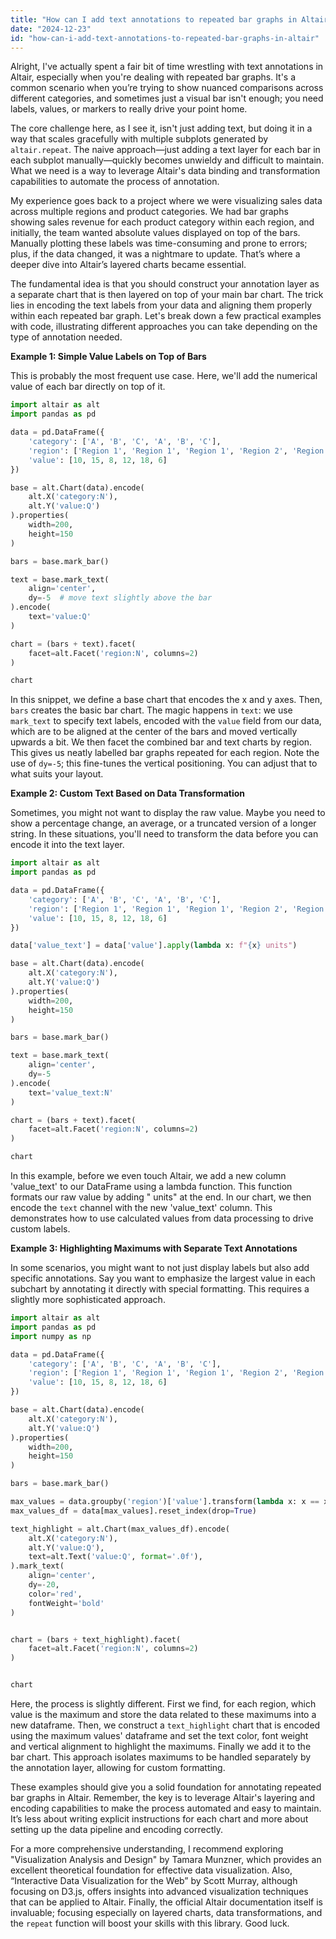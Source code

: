 ```yaml
---
title: "How can I add text annotations to repeated bar graphs in Altair?"
date: "2024-12-23"
id: "how-can-i-add-text-annotations-to-repeated-bar-graphs-in-altair"
---
```


Alright,  I've actually spent a fair bit of time wrestling with text annotations in Altair, especially when you're dealing with repeated bar graphs. It's a common scenario when you’re trying to show nuanced comparisons across different categories, and sometimes just a visual bar isn't enough; you need labels, values, or markers to really drive your point home.

The core challenge here, as I see it, isn't just adding text, but doing it in a way that scales gracefully with multiple subplots generated by `altair.repeat`. The naive approach—just adding a text layer for each bar in each subplot manually—quickly becomes unwieldy and difficult to maintain. What we need is a way to leverage Altair's data binding and transformation capabilities to automate the process of annotation.

My experience goes back to a project where we were visualizing sales data across multiple regions and product categories. We had bar graphs showing sales revenue for each product category within each region, and initially, the team wanted absolute values displayed on top of the bars. Manually plotting these labels was time-consuming and prone to errors; plus, if the data changed, it was a nightmare to update. That’s where a deeper dive into Altair’s layered charts became essential.

The fundamental idea is that you should construct your annotation layer as a separate chart that is then layered on top of your main bar chart. The trick lies in encoding the text labels from your data and aligning them properly within each repeated bar graph. Let's break down a few practical examples with code, illustrating different approaches you can take depending on the type of annotation needed.

**Example 1: Simple Value Labels on Top of Bars**

This is probably the most frequent use case. Here, we'll add the numerical value of each bar directly on top of it.

```python
import altair as alt
import pandas as pd

data = pd.DataFrame({
    'category': ['A', 'B', 'C', 'A', 'B', 'C'],
    'region': ['Region 1', 'Region 1', 'Region 1', 'Region 2', 'Region 2', 'Region 2'],
    'value': [10, 15, 8, 12, 18, 6]
})

base = alt.Chart(data).encode(
    alt.X('category:N'),
    alt.Y('value:Q')
).properties(
    width=200,
    height=150
)

bars = base.mark_bar()

text = base.mark_text(
    align='center',
    dy=-5  # move text slightly above the bar
).encode(
    text='value:Q'
)

chart = (bars + text).facet(
    facet=alt.Facet('region:N', columns=2)
)

chart
```

In this snippet, we define a base chart that encodes the x and y axes. Then, `bars` creates the basic bar chart. The magic happens in `text`: we use `mark_text` to specify text labels, encoded with the `value` field from our data, which are to be aligned at the center of the bars and moved vertically upwards a bit. We then facet the combined bar and text charts by region. This gives us neatly labelled bar graphs repeated for each region. Note the use of `dy=-5`; this fine-tunes the vertical positioning. You can adjust that to what suits your layout.

**Example 2: Custom Text Based on Data Transformation**

Sometimes, you might not want to display the raw value. Maybe you need to show a percentage change, an average, or a truncated version of a longer string. In these situations, you'll need to transform the data before you can encode it into the text layer.

```python
import altair as alt
import pandas as pd

data = pd.DataFrame({
    'category': ['A', 'B', 'C', 'A', 'B', 'C'],
    'region': ['Region 1', 'Region 1', 'Region 1', 'Region 2', 'Region 2', 'Region 2'],
    'value': [10, 15, 8, 12, 18, 6]
})

data['value_text'] = data['value'].apply(lambda x: f"{x} units")

base = alt.Chart(data).encode(
    alt.X('category:N'),
    alt.Y('value:Q')
).properties(
    width=200,
    height=150
)

bars = base.mark_bar()

text = base.mark_text(
    align='center',
    dy=-5
).encode(
    text='value_text:N'
)

chart = (bars + text).facet(
    facet=alt.Facet('region:N', columns=2)
)

chart
```

In this example, before we even touch Altair, we add a new column 'value_text' to our DataFrame using a lambda function. This function formats our raw value by adding " units" at the end.  In our chart, we then encode the `text` channel with the new 'value_text' column. This demonstrates how to use calculated values from data processing to drive custom labels.

**Example 3: Highlighting Maximums with Separate Text Annotations**

In some scenarios, you might want to not just display labels but also add specific annotations. Say you want to emphasize the largest value in each subchart by annotating it directly with special formatting. This requires a slightly more sophisticated approach.

```python
import altair as alt
import pandas as pd
import numpy as np

data = pd.DataFrame({
    'category': ['A', 'B', 'C', 'A', 'B', 'C'],
    'region': ['Region 1', 'Region 1', 'Region 1', 'Region 2', 'Region 2', 'Region 2'],
    'value': [10, 15, 8, 12, 18, 6]
})

base = alt.Chart(data).encode(
    alt.X('category:N'),
    alt.Y('value:Q')
).properties(
    width=200,
    height=150
)

bars = base.mark_bar()

max_values = data.groupby('region')['value'].transform(lambda x: x == x.max())
max_values_df = data[max_values].reset_index(drop=True)

text_highlight = alt.Chart(max_values_df).encode(
    alt.X('category:N'),
    alt.Y('value:Q'),
    text=alt.Text('value:Q', format='.0f'),
).mark_text(
    align='center',
    dy=-20,
    color='red',
    fontWeight='bold'
)


chart = (bars + text_highlight).facet(
    facet=alt.Facet('region:N', columns=2)
)


chart
```

Here, the process is slightly different. First we find, for each region, which value is the maximum and store the data related to these maximums into a new dataframe. Then, we construct a `text_highlight` chart that is encoded using the maximum values' dataframe and set the text color, font weight and vertical alignment to highlight the maximums. Finally we add it to the bar chart. This approach isolates maximums to be handled separately by the annotation layer, allowing for custom formatting.

These examples should give you a solid foundation for annotating repeated bar graphs in Altair. Remember, the key is to leverage Altair's layering and encoding capabilities to make the process automated and easy to maintain. It’s less about writing explicit instructions for each chart and more about setting up the data pipeline and encoding correctly.

For a more comprehensive understanding, I recommend exploring "Visualization Analysis and Design" by Tamara Munzner, which provides an excellent theoretical foundation for effective data visualization. Also, “Interactive Data Visualization for the Web” by Scott Murray, although focusing on D3.js, offers insights into advanced visualization techniques that can be applied to Altair. Finally, the official Altair documentation itself is invaluable; focusing especially on layered charts, data transformations, and the `repeat` function will boost your skills with this library. Good luck.
